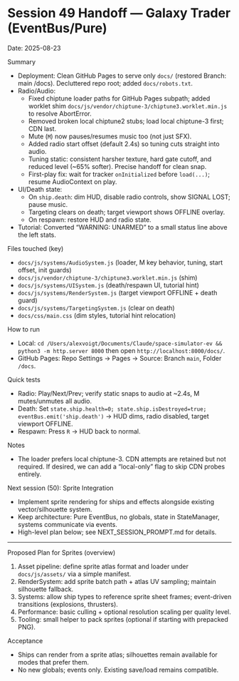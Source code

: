 # Session 49 Handoff — Galaxy Trader (EventBus/Pure)

Date: 2025-08-23

Summary
- Deployment: Clean GitHub Pages to serve only `docs/` (restored Branch: main /docs). Decluttered repo root; added `docs/robots.txt`.
- Radio/Audio:
  - Fixed chiptune loader paths for GitHub Pages subpath; added worklet shim `docs/js/vendor/chiptune-3/chiptune3.worklet.min.js` to resolve AbortError.
  - Removed broken local chiptune2 stubs; load local chiptune-3 first; CDN last.
  - Mute (`M`) now pauses/resumes music too (not just SFX).
  - Added radio start offset (default 2.4s) so tuning cuts straight into audio.
  - Tuning static: consistent harsher texture, hard gate cutoff, and reduced level (~65% softer). Precise handoff for clean snap.
  - First-play fix: wait for tracker `onInitialized` before `load(...)`; resume AudioContext on play.
- UI/Death state:
  - On `ship.death`: dim HUD, disable radio controls, show SIGNAL LOST; pause music.
  - Targeting clears on death; target viewport shows OFFLINE overlay.
  - On respawn: restore HUD and radio state.
- Tutorial: Converted “WARNING: UNARMED” to a small status line above the left stats.

Files touched (key)
- `docs/js/systems/AudioSystem.js` (loader, M key behavior, tuning, start offset, init guards)
- `docs/js/vendor/chiptune-3/chiptune3.worklet.min.js` (shim)
- `docs/js/systems/UISystem.js` (death/respawn UI, tutorial hint)
- `docs/js/systems/RenderSystem.js` (target viewport OFFLINE + death guard)
- `docs/js/systems/TargetingSystem.js` (clear on death)
- `docs/css/main.css` (dim styles, tutorial hint relocation)

How to run
- Local: `cd /Users/alexvoigt/Documents/Claude/space-simulator-ev && python3 -m http.server 8000` then open `http://localhost:8000/docs/`.
- GitHub Pages: Repo Settings → Pages → Source: Branch `main`, Folder `/docs`.

Quick tests
- Radio: Play/Next/Prev; verify static snaps to audio at ~2.4s, M mutes/unmutes all audio.
- Death: Set `state.ship.health=0; state.ship.isDestroyed=true; eventBus.emit('ship.death')` → HUD dims, radio disabled, target viewport OFFLINE.
- Respawn: Press `R` → HUD back to normal.

Notes
- The loader prefers local chiptune-3. CDN attempts are retained but not required. If desired, we can add a “local-only” flag to skip CDN probes entirely.

Next session (50): Sprite Integration
- Implement sprite rendering for ships and effects alongside existing vector/silhouette system.
- Keep architecture: Pure EventBus, no globals, state in StateManager, systems communicate via events.
- High-level plan below; see NEXT_SESSION_PROMPT.md for details.

---

Proposed Plan for Sprites (overview)
1) Asset pipeline: define sprite atlas format and loader under `docs/js/assets/` via a simple manifest.
2) RenderSystem: add sprite batch path + atlas UV sampling; maintain silhouette fallback.
3) Systems: allow ship types to reference sprite sheet frames; event-driven transitions (explosions, thrusters).
4) Performance: basic culling + optional resolution scaling per quality level.
5) Tooling: small helper to pack sprites (optional if starting with prepacked PNG).

Acceptance
- Ships can render from a sprite atlas; silhouettes remain available for modes that prefer them.
- No new globals; events only. Existing save/load remains compatible.

